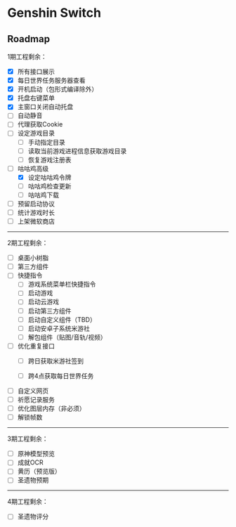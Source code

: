 # Genshin Switch

## Roadmap

1期工程剩余：

- [x] 所有接口展示
- [x] 每日世界任务服务器查看
- [x] 开机启动（包形式编译除外）
- [x] 托盘右键菜单
- [x] 主窗口关闭自动托盘
- [ ] 自动静音
- [ ] 代理获取Cookie
- [ ] 设定游戏目录
  - [ ] 手动指定目录
  - [ ] 读取当前游戏进程信息获取游戏目录
  - [ ] 恢复游戏注册表

- [ ] 咕咕鸡高级
  - [x] 设定咕咕鸡令牌
  - [ ] 咕咕鸡检查更新
  - [ ] 咕咕鸡下载

- [ ] 预留启动协议
- [ ] 统计游戏时长
- [ ] 上架微软商店

---

2期工程剩余：

- [ ] 桌面小树脂
- [ ] 第三方组件
- [ ] 快捷指令
  - [ ] 游戏系统菜单栏快捷指令
  - [ ] 启动游戏
  - [ ] 启动云游戏
  - [ ] 启动第三方组件
  - [ ] 启动自定义组件（TBD）
  - [ ] 启动安卓子系统米游社
  - [ ] 解包组件（贴图/音轨/视频）

- [ ] 优化重复接口
  - [ ] 跨日获取米游社签到

  - [ ] 跨4点获取每日世界任务
- [ ] 自定义网页
- [ ] 祈愿记录服务
- [ ] 优化图层内存（非必须）
- [ ] 解锁帧数

---

3期工程剩余：

- [ ] 原神模型预览
- [ ] 成就OCR
- [ ] 黄历（预览版）
- [ ] 圣遗物预期

---

4期工程剩余：

- [ ] 圣遗物评分

